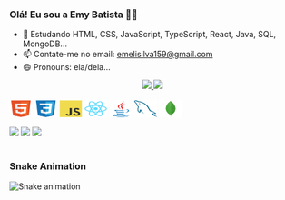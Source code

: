 ### Olá! Eu sou a Emy Batista 👋🏿

- 🌱 Estudando HTML, CSS, JavaScript, TypeScript, React, Java, SQL, MongoDB...
- 📫 Contate-me no email: emelisilva159@gmail.com
- 😄 Pronouns: ela/dela...

<div align="center">
  <a href="https://github.com/EmyBatista21">
    <img height="180em" src="https://github-readme-stats.vercel.app/api?username=EmyBatista21&show_icons=true&theme=dracula&include_all_commits=true&count_private=true"/>
    <img height="180em" src="https://github-readme-stats.vercel.app/api/top-langs/?username=EmyBatista21&layout=compact&langs_count=7&theme=dracula"/>
  </a>
</div>

<div style="display: inline_block"><br>
  <img align="center" alt="Emy-HTML" height="30" width="40" src="https://raw.githubusercontent.com/devicons/devicon/master/icons/html5/html5-original.svg">
  <img align="center" alt="Emy-CSS" height="30" width="40" src="https://raw.githubusercontent.com/devicons/devicon/master/icons/css3/css3-original.svg">
  <img align="center" alt="Emy-JS" height="30" width="40" src="https://raw.githubusercontent.com/devicons/devicon/master/icons/javascript/javascript-original.svg">
  <img align="center" alt="Emy-React" height="30" width="40" src="https://raw.githubusercontent.com/devicons/devicon/master/icons/react/react-original.svg">
  <img align="center" alt="Emy-Java" height="30" width="40" src="https://raw.githubusercontent.com/devicons/devicon/master/icons/java/java-original.svg">
  <img align="center" alt="Emy-SQL" height="30" width="40" src="https://raw.githubusercontent.com/devicons/devicon/master/icons/mysql/mysql-original.svg">
  <img align="center" alt="Emy-MongoDB" height="30" width="40" src="https://raw.githubusercontent.com/devicons/devicon/master/icons/mongodb/mongodb-original.svg">
</div>

<br>

<div> 
  <a href="https://www.instagram.com/emy.silba/" target="_blank"><img src="https://img.shields.io/badge/-Instagram-%23E4405F?style=for-the-badge&logo=instagram&logoColor=white" target="_blank"></a>
  <a href="https://discordapp.com/users/Emy#0539" target="_blank"><img src="https://img.shields.io/badge/Discord-7289DA?style=for-the-badge&logo=discord&logoColor=white" target="_blank"></a>
  <a href="https://www.linkedin.com/in/emelisilvabatista/" target="_blank"><img src="https://img.shields.io/badge/-LinkedIn-%230077B5?style=for-the-badge&logo=linkedin&logoColor=white" target="_blank"></a>
</div>

<br>

### Snake Animation
![Snake animation](https://github.com/EmyBatista21/EmyBatista21/blob/output/github-contribution-grid-snake.svg)
